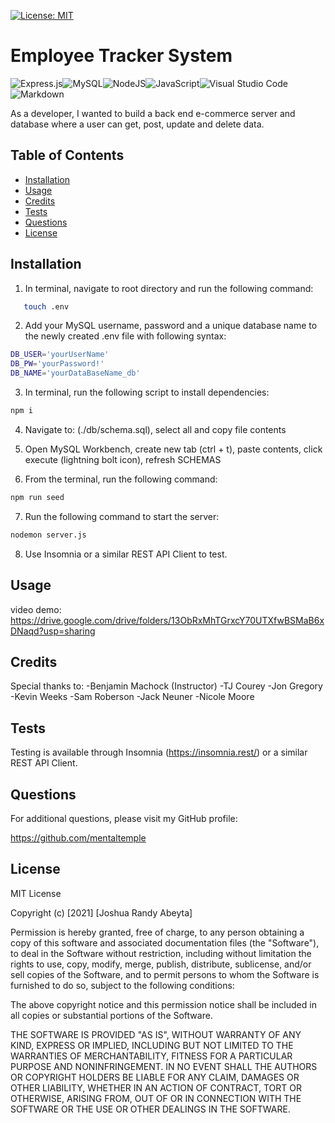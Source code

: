 [![License: MIT](https://img.shields.io/badge/License-MIT-yellow.svg)](https://opensource.org/licenses/MIT)

# Employee Tracker System

<img alt="Express.js" src="https://img.shields.io/badge/express.js-%23404d59.svg?style=for-the-badge&logo=express&logoColor=%2361DAFB"/><img alt="MySQL" src="https://img.shields.io/badge/mysql-%2300f.svg?style=for-the-badge&logo=mysql&logoColor=white"/><img alt="NodeJS" src="https://img.shields.io/badge/node.js-%2343853D.svg?&style=for-the-badge&logo=node.js&logoColor=white"/><img alt="JavaScript" src="https://img.shields.io/badge/javascript-%23323330.svg?&style=for-the-badge&logo=javascript&logoColor=%23F7DF1E"/><img alt="Visual Studio Code" src="https://img.shields.io/badge/VisualStudioCode-0078d7.svg?style=for-the-badge&logo=visual-studio-code&logoColor=white"/><img alt="Markdown" src="https://img.shields.io/badge/markdown-%23000000.svg?style=for-the-badge&logo=markdown&logoColor=white"/>

As a developer, I wanted to build a back end e-commerce server and database where a user can get, post, update and delete data.

## Table of Contents

- [Installation](#installation)
- [Usage](#usage)
- [Credits](#credits)
- [Tests](#tests)
- [Questions](#questions)
- [License](#license)

## Installation

1. In terminal, navigate to root directory and run the following command:

```bash
   touch .env
```

2. Add your MySQL username, password and a unique database name to the newly created .env file with following syntax:

```bash
DB_USER='yourUserName'
DB_PW='yourPassword!'
DB_NAME='yourDataBaseName_db'
```

3. In terminal, run the following script to install dependencies:

```bash
npm i
```

4. Navigate to: (./db/schema.sql), select all and copy file contents

5. Open MySQL Workbench, create new tab (ctrl + t), paste contents, click execute (lightning bolt icon), refresh SCHEMAS

6. From the terminal, run the following command:

```bash
npm run seed
```

7. Run the following command to start the server:

```bash
nodemon server.js
```

8. Use Insomnia or a similar REST API Client to test.

## Usage

video demo: https://drive.google.com/drive/folders/13ObRxMhTGrxcY70UTXfwBSMaB6xDNaqd?usp=sharing

## Credits

Special thanks to:
-Benjamin Machock (Instructor)
-TJ Courey
-Jon Gregory
-Kevin Weeks
-Sam Roberson
-Jack Neuner
-Nicole Moore

## Tests

Testing is available through Insomnia (https://insomnia.rest/) or a similar REST API Client.

## Questions

For additional questions, please visit my GitHub profile:

https://github.com/mentaltemple

## License

MIT License

Copyright (c) [2021] [Joshua Randy Abeyta]

Permission is hereby granted, free of charge, to any person obtaining a copy
of this software and associated documentation files (the "Software"), to deal
in the Software without restriction, including without limitation the rights
to use, copy, modify, merge, publish, distribute, sublicense, and/or sell
copies of the Software, and to permit persons to whom the Software is
furnished to do so, subject to the following conditions:

The above copyright notice and this permission notice shall be included in all
copies or substantial portions of the Software.

THE SOFTWARE IS PROVIDED "AS IS", WITHOUT WARRANTY OF ANY KIND, EXPRESS OR
IMPLIED, INCLUDING BUT NOT LIMITED TO THE WARRANTIES OF MERCHANTABILITY,
FITNESS FOR A PARTICULAR PURPOSE AND NONINFRINGEMENT. IN NO EVENT SHALL THE
AUTHORS OR COPYRIGHT HOLDERS BE LIABLE FOR ANY CLAIM, DAMAGES OR OTHER
LIABILITY, WHETHER IN AN ACTION OF CONTRACT, TORT OR OTHERWISE, ARISING FROM,
OUT OF OR IN CONNECTION WITH THE SOFTWARE OR THE USE OR OTHER DEALINGS IN THE
SOFTWARE.

```

```
